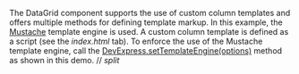 The DataGrid component supports the use of custom column templates and offers multiple methods for defining template markup. In this example, the <a href="http://mustache.github.io/" target="_blank">Mustache</a> template engine is used. A custom column template is defined as a script (see the *index.html* tab). To enforce the use of the Mustache template engine, call the [DevExpress.setTemplateEngine(options)](/Documentation/ApiReference/Common/Utils/#setTemplateEngineoptions) method as shown in this demo.
// _split_
